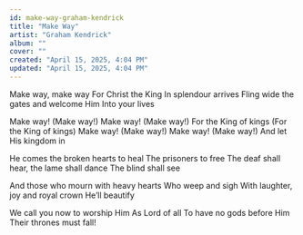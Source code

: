 ```yaml
---
id: make-way-graham-kendrick
title: "Make Way"
artist: "Graham Kendrick"
album: ""
cover: ""
created: "April 15, 2025, 4:04 PM"
updated: "April 15, 2025, 4:04 PM"
---
```


Make way, make way
For Christ the King
In splendour arrives
Fling wide the gates and welcome Him
Into your lives

Make way! (Make way!)
Make way! (Make way!)
For the King of kings
(For the King of kings)
Make way! (Make way!)
Make way! (Make way!)
And let His kingdom in

He comes the broken hearts to heal
The prisoners to free
The deaf shall hear, the lame shall dance
The blind shall see

And those who mourn with heavy hearts
Who weep and sigh
With laughter, joy and royal crown
He’ll beautify

We call you now to worship Him
As Lord of all
To have no gods before Him
Their thrones must fall!